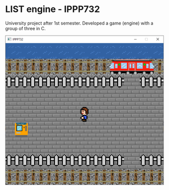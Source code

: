 # LIST engine - IPPP732

University project after 1st semester. Developed a game (engine) with a group of three in C.

![Screenshot of game](doc/game.png)
